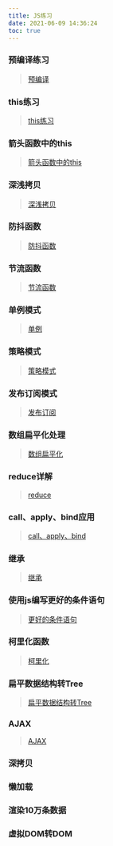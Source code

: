 ```yaml
---
title: JS练习
date: 2021-06-09 14:36:24
toc: true
---
```


### 预编译练习
>[预编译](/All/js/write/precompile "预编译")

### this练习
>[this练习](/All/js/write/this "this")

### 箭头函数中的this
>[箭头函数中的this](/All/js/write/es6This "this")

### 深浅拷贝
>[深浅拷贝](/All/js/write/deepShallowCopy "深浅拷贝")

### 防抖函数
>[防抖函数](/All/js/write/debounce "防抖函数")

### 节流函数
>[节流函数](/All/js/write/throttle "节流函数")

### 单例模式
>[单例](/All/js/write/singleton "单例模式")

### 策略模式
>[策略模式](/All/js/write/strategy "策略模式")

### 发布订阅模式
>[发布订阅](/All/js/write/pubsub "发布订阅模式")

### 数组扁平化处理
>[数组扁平化](/All/js/write/flatten "数组扁平化")

### reduce详解
>[reduce](/All/js/write/reduce "reduce")

### call、apply、bind应用
>[call、apply、bind](/All/js/write/cab "call,apply,bind")

### 继承
>[继承](/All/js/write/inherit "继承")

### 使用js编写更好的条件语句
>[更好的条件语句](/All/js/write/condition "更好的条件语句")

### 柯里化函数
>[柯里化](/All/js/write/curry "柯里化")

### 扁平数据结构转Tree
>[扁平数据结构转Tree](/All/js/write/json2tree "扁平数据结构转Tree")

### AJAX
>[AJAX](/All/js/write/ajax "AJAX")

### 深拷贝

### 懒加载

### 渲染10万条数据

### 虚拟DOM转DOM